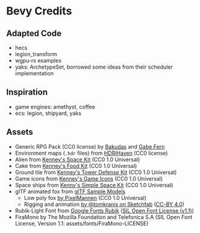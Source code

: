 # Bevy Credits

## Adapted Code

* hecs
* legion_transform
* wgpu-rs examples
* yaks: ArchetypeSet, borrowed some ideas from their scheduler implementation

## Inspiration

* game engines: amethyst, coffee
* ecs: legion, shipyard, yaks

## Assets

* Generic RPG Pack (CC0 license) by [Bakudas](https://twitter.com/bakudas) and [Gabe Fern](https://twitter.com/_Gabrielfer)
* Environment maps (`.hdr` files) from [HDRIHaven](https://hdrihaven.com) (CC0 license)
* Alien from [Kenney's Space Kit](https://www.kenney.nl/assets/space-kit) (CC0 1.0 Universal)
* Cake from [Kenney's Food Kit](https://www.kenney.nl/assets/food-kit) (CC0 1.0 Universal)
* Ground tile from [Kenney's Tower Defense Kit](https://www.kenney.nl/assets/tower-defense-kit) (CC0 1.0 Universal)
* Game icons from [Kenney's Game Icons](https://www.kenney.nl/assets/game-icons) (CC0 1.0 Universal)
* Space ships from [Kenny's Simple Space Kit](https://www.kenney.nl/assets/simple-space) (CC0 1.0 Universal)
* glTF animated fox from [glTF Sample Models](https://github.com/KhronosGroup/glTF-Sample-Models/tree/master/2.0/Fox)
  * Low poly fox [by PixelMannen](https://opengameart.org/content/fox-and-shiba) (CC0 1.0 Universal)
  * Rigging and animation [by @tomkranis on Sketchfab](https://sketchfab.com/models/371dea88d7e04a76af5763f2a36866bc) ([CC-BY 4.0](https://creativecommons.org/licenses/by/4.0/))
* Rubik-Light Font from [Google Fonts Rubik](https://github.com/googlefonts/Rubik) ([SIL Open Font License (v1.1)](https://scripts.sil.org/OFL))
* FiraMono by The Mozilla Foundation and Telefonica S.A (SIL Open Font License, Version 1.1: assets/fonts/FiraMono-LICENSE)
